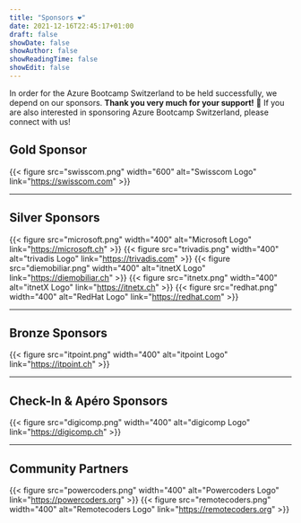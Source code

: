 ```yaml
---
title: "Sponsors ❤️"
date: 2021-12-16T22:45:17+01:00
draft: false
showDate: false
showAuthor: false
showReadingTime: false
showEdit: false
---
```


In order for the Azure Bootcamp Switzerland to be held successfully, we depend on our sponsors. **Thank you very much for your support!** 🙏 If you are also interested in sponsoring Azure Bootcamp Switzerland, please connect with us!


## Gold Sponsor
{{< figure src="swisscom.png" width="600" alt="Swisscom Logo" link="https://swisscom.com" >}}

----

## Silver Sponsors
{{< figure src="microsoft.png" width="400" alt="Microsoft Logo" link="https://microsoft.ch" >}}
{{< figure src="trivadis.png" width="400" alt="trivadis Logo" link="https://trivadis.com" >}}
{{< figure src="diemobiliar.png" width="400" alt="itnetX Logo" link="https://diemobiliar.ch" >}}
{{< figure src="itnetx.png" width="400" alt="itnetX Logo" link="https://itnetx.ch" >}}
{{< figure src="redhat.png" width="400" alt="RedHat Logo" link="https://redhat.com" >}}

----

## Bronze Sponsors
{{< figure src="itpoint.png" width="400" alt="itpoint Logo" link="https://itpoint.ch" >}}

----

## Check-In & Apéro Sponsors
{{< figure src="digicomp.png" width="400" alt="digicomp Logo" link="https://digicomp.ch" >}}

----

## Community Partners
{{< figure src="powercoders.png" width="400" alt="Powercoders Logo" link="https://powercoders.org" >}}
{{< figure src="remotecoders.png" width="400" alt="Remotecoders Logo" link="https://remotecoders.org" >}}
